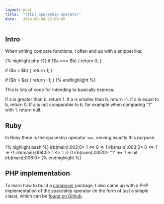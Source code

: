 ```yaml
---
layout: post
title:  "[TIL] Spaceship operator"
date:   2014-09-04 22:00:00
---
```

## Intro

When writing compare functions, I often end up with a snippet like:

{% highlight php %}
if ($a === $b) {
    return 0;
}

if ($a > $b) {
    return 1;
}

if ($b > $a) {
    return -1;
}
{% endhighlight %}

This is lots of code for intending to basically express:

If a is greater than b, return 1.
If a is smaller than b, return -1.
if a is equal to b, return 0.
If a is not comparable to b, for example when comparing "1" with 1, return null.

## Ruby
In Ruby there is the spaceship operator ```<=>```, serving exactly this purpose.

{% highlight bash %}
irb(main):002:0> 1 <=> 0
=> 1
irb(main):003:0> 0 <=> 1
=> -1
irb(main):004:0> 1 <=> 1
=> 0
irb(main):005:0> "1" <=> 1
=> nil
irb(main):006:0>
{% endhighlight %}

## PHP implementation
To learn how to build a [composer](https://getcomposer.org) package, I also came up with a PHP implementation of the spaceship operator (in the form of just a simple class), which can be [found on Github](https://github.com/robin-drexler/spaceship-php).
